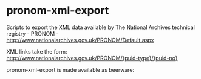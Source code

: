 pronom-xml-export
=================

Scripts to export the XML data available by The National Archives technical
registry - PRONOM - http://www.nationalarchives.gov.uk/PRONOM/Default.aspx

XML links take the form: http://www.nationalarchives.gov.uk/PRONOM/{puid-type}/{puid-no}

pronom-xml-export is made available as beerware: 